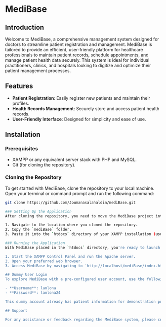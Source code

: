 # MediBase

## Introduction

Welcome to MediBase, a comprehensive management system designed for doctors to streamline patient registration and management. MediBase is tailored to provide an efficient, user-friendly platform for healthcare professionals to maintain patient records, schedule appointments, and manage patient health data securely. This system is ideal for individual practitioners, clinics, and hospitals looking to digitize and optimize their patient management processes.

## Features
- **Patient Registration**: Easily register new patients and maintain their profiles.
- **Health Records Management**: Securely store and access patient health records.
- **User-Friendly Interface**: Designed for simplicity and ease of use.

## Installation

### Prerequisites
- XAMPP or any equivalent server stack with PHP and MySQL.
- Git (for cloning the repository).

### Cloning the Repository
To get started with MediBase, clone the repository to your local machine. Open your terminal or command prompt and run the following command:

```bash
git clone https://github.com/Joumanasalahaldin/mediBase.git

### Setting Up the Application
After cloning the repository, you need to move the MediBase project into the `htdocs` directory of your XAMPP installation. This can be done by simply copying and pasting the cloned folder.

1. Navigate to the location where you cloned the repository.
2. Copy the `mediBase` folder.
3. Paste it into the `htdocs` directory of your XAMPP installation (usually located at `C:\xampp\htdocs` on Windows).

### Running the Application
With MediBase placed in the `htdocs` directory, you're ready to launch the application.

1. Start the XAMPP Control Panel and run the Apache server.
2. Open your preferred web browser.
3. Access MediBase by navigating to `http://localhost/mediBase/index.html`.

## Dummy User Login
To explore MediBase with a pre-configured user account, use the following credentials:

- **Username**: lanlona
- **Password**: lanlona24

This dummy account already has patient information for demonstration purposes.

## Support

For any assistance or feedback regarding the MediBase system, please contact [jouhanzasom@gmail.com].

